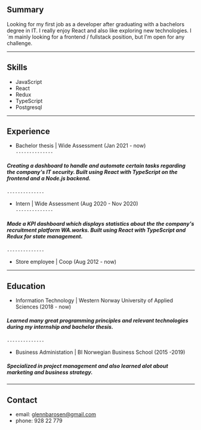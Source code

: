 ## Summary
Looking for my first job as a developer after graduating with a bachelors degree in IT. I really enjoy React and also like exploring new technologies. I´m mainly looking for a frontend / fullstack position, but I'm open for any challenge.  
***
## Skills
- JavaScript
- React
- Redux
- TypeScript
- Postgresql
***
## Experience
- Bachelor thesis | Wide Assessment (Jan 2021 - now)  
`--------------`  

 ##### Creating a dashboard to handle and automate certain tasks regarding the company's IT security. Built using React with TypeScript on the frontend and a Node.js backend.  
 `--------------` 

* Intern | Wide Assessment (Aug 2020 - Nov 2020)  
`--------------`  
##### Made a KPI dashboard which displays statistics about the the company's recruitment platform WA.works. Built using React with TypeScript and Redux for state management.
`--------------`
- Store employee | Coop (Aug 2012 - now)  
***
## Education
- Information Technology | Western Norway University of Applied Sciences (2018 - now)  
##### Learned many great programming principles and relevant technologies during my internship and bachelor thesis.  
`--------------` 
* Business Administation | BI Norwegian Business School (2015 -2019)  
##### Specialized in project management and also learned alot about marketing and business strategy.
***
## Contact
- email: <glennbarosen@gmail.com>
- phone: 928 22 779
